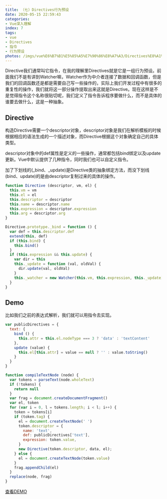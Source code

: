 ```yaml
---
title: （七）Directives行为预设
date: 2020-05-15 22:59:43
categories:
- Vue深入理解
index: 7
tags:
- vue
- Directives
- 指令
- 行为预设
photos: /imgs/vue%E6%B7%B1%E5%85%A5%E7%90%86%E8%A7%A3/Directives%E8%A1%8C%E4%B8%BA%E9%A2%84%E8%AE%BE.jpg
---
```


Directive我们通常叫它指令，在我的理解里Directives就是它是一组行为预设。前面我们不是有讲到Watcher嘛，Watcher作为中介者连接了数据和回调函数，但是我们的回调函数还是都是需要自己写一些操作的，实际上我们开发过程中有很多的重复性的操作，我们就将这一部分操作提取出来这就是Directive。现在这样是不是觉得指令这个名称很贴切呢，我们定义了指令告诉程序要做什么，而不是具体的谁要去做什么，这是一种抽象。

<!--more-->

## Directive

构造Directive需要一个descriptor对象，descriptor对象是我们在解析模板的时候根据相应的语法生成的一个描述对象，而Directive根据这个对象确定自己的具体类型。

descriptor对象中的def属性是定义的一些操作，通常都包括bind绑定以及update更新。Vue中默认提供了几种指令，同时我们也可以自定义指令。

加了下划线的(_bind、_update)是Directive类的抽象绑定方法，而没下划线(bind、update)的是由descriptor复制过来的具体的操作。

``` javascript
function Directive (descriptor, vm, el) {
  this.vm = vm
  this.el = el
  this.descriptor = descriptor
  this.name = descriptor.name
  this.expression = descriptor.expression
  this.arg = descriptor.arg
}

Directive.prototype._bind = function () {
  var def = this.descriptor.def
  extend(this, def)
  if (this.bind) {
    this.bind()
  }
  if (this.expression && this.update) {
    var dir = this
    this._update = function (val, oldVal) {
      dir.update(val, oldVal)
    }
    this._watcher = new Watcher(this.vm, this.expression, this._update)
  }
}
```

## Demo

比如我们之前的表达式解析，我们就可以用指令去实现。

``` javascript
var publicDirectives = {
  text: {
    bind () {
      this.attr = this.el.nodeType === 3 ? 'data' : 'textContent'
    },
    update (value) {
      this.el[this.attr] = value == null ? '' : value.toString()
    }
  }
}

function compileTextNode (node) {
  var tokens = parseText(node.wholeText)
  if (!tokens) {
    return null
  }
  var frag = document.createDocumentFragment()
  var el, token
  for (var i = 0, l = tokens.length; i < l; i++) {
    token = tokens[i]
    if (token.tag) {
      el = document.createTextNode(' ')
      token.descriptor = {
        name: 'text',
        def: publicDirectives['text'],
        expression: token.value,
      }
      new Directive(token.descriptor, data, el);
    } else {
      el = document.createTextNode(token.value)
    }
    frag.appendChild(el)
  }
  replace(node, frag)
}
```

[查看DEMO](/demo/vue%E6%B7%B1%E5%85%A5%E7%90%86%E8%A7%A3/Directives%E8%A1%8C%E4%B8%BA%E9%A2%84%E8%AE%BE.html)